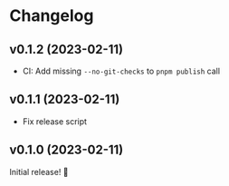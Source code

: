 # Changelog

## v0.1.2 (2023-02-11)

- CI: Add missing `--no-git-checks` to `pnpm publish` call


## v0.1.1 (2023-02-11)

- Fix release script


## v0.1.0 (2023-02-11)

Initial release! 🎉
